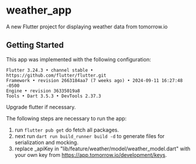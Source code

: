 # weather_app

A new Flutter project for displaying weather data from tomorrow.io

## Getting Started

This app was implemented with the following configuration:
```
Flutter 3.24.3 • channel stable • https://github.com/flutter/flutter.git
Framework • revision 2663184aa7 (7 weeks ago) • 2024-09-11 16:27:48 -0500
Engine • revision 36335019a8
Tools • Dart 3.5.3 • DevTools 2.37.3
```
Upgrade flutter if necessary.

The following steps are necessary to run the app:

1. run ```flutter pub get``` do fetch all packages.
2. next run ```dart run build_runner build -d``` to generate files for serialization and mocking.
3. replace _apiKey in "lib/feature/weather/model/weather_model.dart" with your own key from https://app.tomorrow.io/development/keys.
